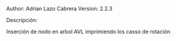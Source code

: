 
Author: Adrian Lazo Cabrera
Version: 2.2.3

Descripción:

Inserción de nodo en arbol AVL imprimiendo los casso de rotación




